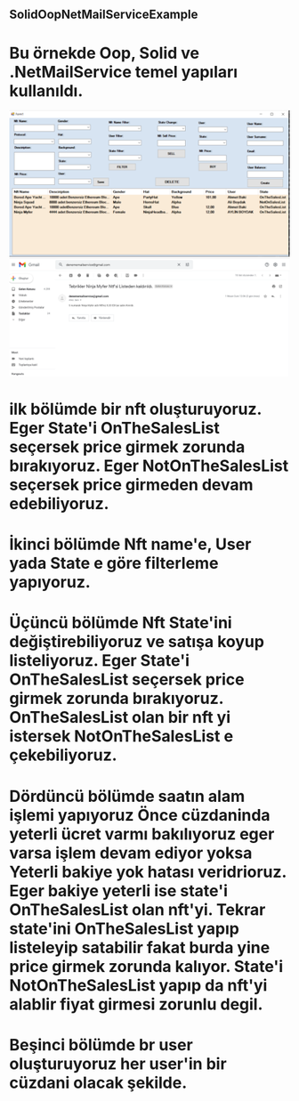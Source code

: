 ## SolidOopNetMailServiceExample

# Bu örnekde Oop, Solid ve .NetMailService temel yapıları kullanıldı.

<img src="https://github.com/GuvenBoydak/SolidOopNetMailServiceExample/blob/master/NftSolidApp/%C4%B0mages/Ads%C4%B1z.png">
<img src="https://github.com/GuvenBoydak/SolidOopNetMailServiceExample/blob/master/NftSolidApp/%C4%B0mages/hu%C5%9F.png">

# ilk bölümde bir nft oluşturuyoruz. Eger State'i OnTheSalesList seçersek price girmek zorunda bırakıyoruz. Eger NotOnTheSalesList seçersek price girmeden devam edebiliyoruz.

# İkinci bölümde Nft name'e, User yada State e göre filterleme yapıyoruz.

# Üçüncü bölümde Nft State'ini değiştirebiliyoruz ve satışa koyup listeliyoruz. Eger State'i OnTheSalesList seçersek price girmek zorunda bırakıyoruz. OnTheSalesList olan bir nft yi istersek NotOnTheSalesList e çekebiliyoruz.

# Dördüncü bölümde saatın alam işlemi yapıyoruz Önce cüzdaninda yeterli ücret varmı bakılıyoruz eger varsa işlem devam ediyor yoksa Yeterli bakiye yok hatası veridrioruz. Eger bakiye yeterli ise state'i OnTheSalesList olan nft'yi. Tekrar state'ini OnTheSalesList yapıp listeleyip satabilir fakat burda yine price girmek zorunda kalıyor. State'i NotOnTheSalesList yapıp da nft'yi alablir fiyat girmesi zorunlu degil.

# Beşinci bölümde  br user oluşturuyoruz her user'in bir cüzdani olacak şekilde.

